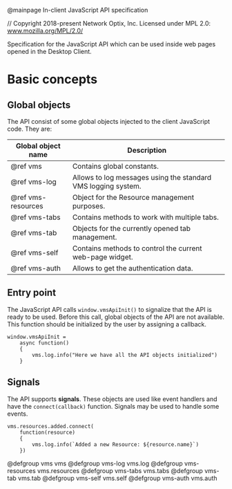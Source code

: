 @mainpage In-client JavaScript API specification

// Copyright 2018-present Network Optix, Inc. Licensed under MPL 2.0: www.mozilla.org/MPL/2.0/

Specification for the JavaScript API which can be used inside web pages opened in the Desktop
Client.

# Basic concepts

## Global objects

The API consist of some global objects injected to the client JavaScript code. They are:

| Global object name | Description                                                   |
| ------------------ | ------------------------------------------------------------- |
| @ref vms           | Contains global constants.                                    |
| @ref vms-log       | Allows to log messages using the standard VMS logging system. |
| @ref vms-resources | Object for the Resource management purposes.                  |
| @ref vms-tabs      | Contains methods to work with multiple tabs.                  |
| @ref vms-tab       | Objects for the currently opened tab management.              |
| @ref vms-self      | Contains methods to control the current web-page widget.      |
| @ref vms-auth      | Allows to get the authentication data.                        |

## Entry point

The JavaScript API calls `window.vmsApiInit()` to signalize that the API is ready to be used.
Before this call, global objects of the API are not available. This function should be initialized
by the user by assigning a callback.

    window.vmsApiInit =
        async function()
        {
            vms.log.info("Here we have all the API objects initialized")
        }

## Signals

The API supports **signals**. These objects are used like event handlers and have the
`connect(callback)` function. Signals may be used to handle some events.

    vms.resources.added.connect(
        function(resource)
        {
            vms.log.info(`Added a new Resource: ${resource.name}`)
        })

@defgroup vms vms
@defgroup vms-log vms.log
@defgroup vms-resources vms.resources
@defgroup vms-tabs vms.tabs
@defgroup vms-tab vms.tab
@defgroup vms-self vms.self
@defgroup vms-auth vms.auth
